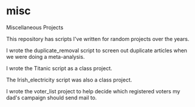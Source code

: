 # misc
Miscellaneous Projects

This repository has scripts I've written for random projects over the years. 

I wrote the duplicate_removal script to screen out duplicate articles when we were doing a meta-analysis. 

I wrote the Titanic script as a class project. 

The Irish_electricity script was also a class project. 

I wrote the voter_list project to help decide which registered voters my dad's campaign should send mail to. 
